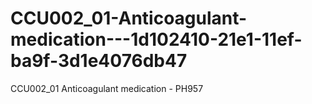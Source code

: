 # CCU002_01-Anticoagulant-medication---1d102410-21e1-11ef-ba9f-3d1e4076db47
CCU002_01 Anticoagulant medication - PH957
